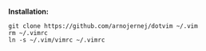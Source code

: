 **Installation:**

```
git clone https://github.com/arnojernej/dotvim ~/.vim
rm ~/.vimrc
ln -s ~/.vim/vimrc ~/.vimrc

```
